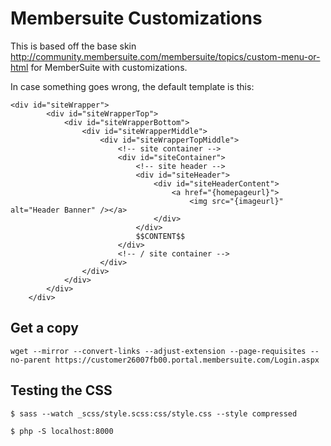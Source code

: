 # Membersuite Customizations

This is based off the base skin <http://community.membersuite.com/membersuite/topics/custom-menu-or-html> for MemberSuite with customizations.

In case something goes wrong, the default template is this:

```
<div id="siteWrapper">
        <div id="siteWrapperTop">
            <div id="siteWrapperBottom">
                <div id="siteWrapperMiddle">
                    <div id="siteWrapperTopMiddle">
                        <!-- site container -->
                        <div id="siteContainer">
                            <!-- site header -->
                            <div id="siteHeader">
                                <div id="siteHeaderContent">
                                    <a href="{homepageurl}">
                                        <img src="{imageurl}" alt="Header Banner" /></a>
                                </div>
                            </div>
                            $$CONTENT$$
                        </div>
                        <!-- / site container -->
                    </div>
                </div>
            </div>
        </div>
    </div>
```

## Get a copy

```
wget --mirror --convert-links --adjust-extension --page-requisites --no-parent https://customer26007fb00.portal.membersuite.com/Login.aspx
```

## Testing the CSS

```
$ sass --watch _scss/style.scss:css/style.css --style compressed
```

```
$ php -S localhost:8000
```
